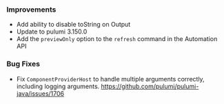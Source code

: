 ### Improvements

- Add ability to disable toString on Output<T>
- Update to pulumi 3.150.0
- Add the `previewOnly` option to the `refresh` command in the Automation API

### Bug Fixes

- Fix `ComponentProviderHost` to handle multiple arguments correctly, including logging arguments.
  https://github.com/pulumi/pulumi-java/issues/1706
